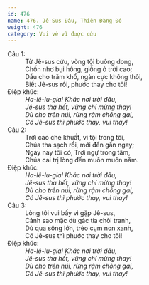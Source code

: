 ```yaml
---
id: 476
name: 476. Jê-Sus Đâu, Thiên Đàng Đó
weight: 476
category: Vui vẻ vì được cứu
---
```

<dl><dt>Câu 1:</dt><dd data-verse="1">Từ Jê-sus cứu, vòng tội buông dong, <br/>Chốn nhơ bụi hồng, giống ở trời cao; <br/>Dầu cho trăm khổ, ngàn cực không thôi, <br/>Biết Jê-sus rồi, phước thay cho tôi! </dd><dt>Điệp khúc:</dt><dd data-chorus="1"><em>Ha-lê-lu-gia! Khác nơi trời đâu, <br/>Jê-sus tha hết, vững chí mừng thay! <br/>Dù cho trên núi, rừng rậm chông gai, <br/>Có Jê-sus thì phước thay, vui thay! </em></dd><dt>Câu 2:</dt><dd data-verse="2">Trời cao che khuất, vì tội trong tôi, <br/>Chúa tha sạch rồi, mới đến gần ngay; <br/>Ngày nay tôi có, Trời ngự trong tâm, <br/>Chúa cai trị lòng đến muôn muôn năm. </dd><dt>Điệp khúc:</dt><dd data-chorus="1"><em>Ha-lê-lu-gia! Khác nơi trời đâu, <br/>Jê-sus tha hết, vững chí mừng thay! <br/>Dù cho trên núi, rừng rậm chông gai, <br/>Có Jê-sus thì phước thay, vui thay! </em></dd><dt>Câu 3:</dt><dd data-verse="3">Lòng tôi vui bấy vì gặp Jê-sus, <br/>Cảnh sao mặc dù gác tía chòi tranh, <br/>Dù qua sông lớn, trèo cụm non xanh, <br/>Có Jê-sus thì phước thay cho tôi! </dd><dt>Điệp khúc:</dt><dd data-chorus="1"><em>Ha-lê-lu-gia! Khác nơi trời đâu, <br/>Jê-sus tha hết, vững chí mừng thay! <br/>Dù cho trên núi, rừng rậm chông gai, <br/>Có Jê-sus thì phước thay, vui thay! </em></dd></dl>
